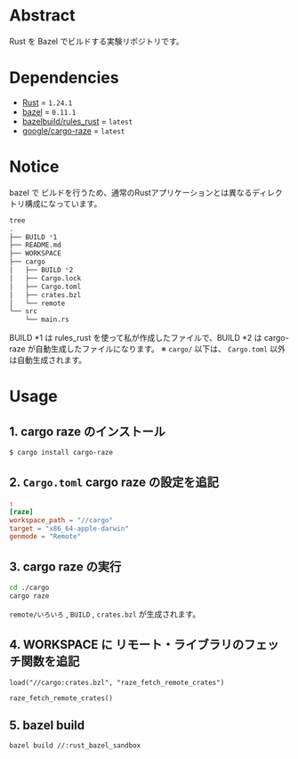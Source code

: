 # Abstract

Rust を Bazel でビルドする実験リポジトリです。

# Dependencies

- [Rust](https://www.rust-lang.org/) = `1.24.1`
- [bazel](https://bazel.build/) = `0.11.1`
- [bazelbuild/rules_rust](https://github.com/bazelbuild/rules_rust) = `latest`
- [google/cargo-raze](https://github.com/google/cargo-raze) = `latest`

# Notice

bazel で ビルドを行うため、通常のRustアプリケーションとは異なるディレクトリ構成になっています。

```sh
tree
.
├── BUILD *1
├── README.md
├── WORKSPACE
├── cargo
│   ├── BUILD *2
│   ├── Cargo.lock
│   ├── Cargo.toml
│   ├── crates.bzl
│   └── remote
└── src
    └── main.rs
```

BUILD *1 は rules_rust を使って私が作成したファイルで、BUILD *2 は cargo-raze が自動生成したファイルになります。
※ `cargo/` 以下は、 `Cargo.toml` 以外は自動生成されます。

# Usage

## 1. cargo raze のインストール

```sh
$ cargo install cargo-raze
```

## 2. `Cargo.toml` cargo raze の設定を追記

```toml
:
[raze]
workspace_path = "//cargo"
target = "x86_64-apple-darwin"
genmode = "Remote"
```

## 3. cargo raze の実行

```sh
cd ./cargo
cargo raze
```

`remote/いろいろ` , `BUILD` , `crates.bzl` が生成されます。

## 4. WORKSPACE に リモート・ライブラリのフェッチ関数を追記

```
load("//cargo:crates.bzl", "raze_fetch_remote_crates")

raze_fetch_remote_crates()
```

## 5. bazel build

```sh
bazel build //:rust_bazel_sandbox 
```


